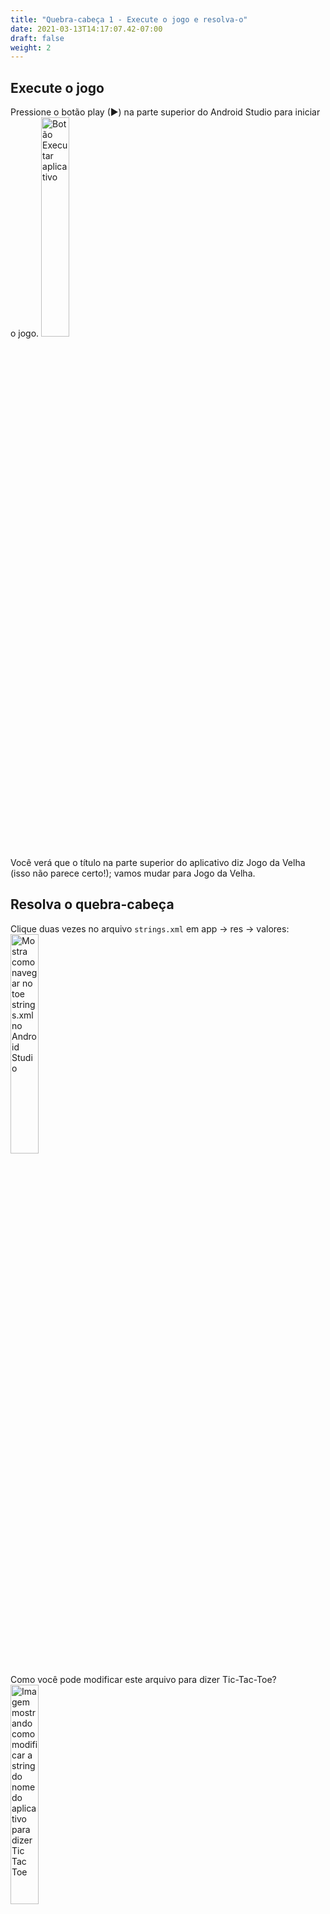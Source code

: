```yaml
---
title: "Quebra-cabeça 1 - Execute o jogo e resolva-o"
date: 2021-03-13T14:17:07.42-07:00
draft: false
weight: 2
---
```


## Execute o jogo
Pressione o botão play (►) na parte superior do Android Studio para iniciar o jogo.
<img src="../resources/_gen/images/run_app.png" height="30%" width="30%" title="Botão Executar aplicativo" alt="Botão Executar aplicativo"/>

Você verá que o título na parte superior do aplicativo diz Jogo da Velha (isso não parece certo!); vamos mudar para Jogo da Velha.

## Resolva o quebra-cabeça
Clique duas vezes no arquivo `strings.xml` em app &rarr; res &rarr; valores:
<img src="../resources/_gen/images/open_strings_file.gif" height="30%" width="30%" title="localização Strings.xml" alt="Mostra como navegar no toe strings.xml no Android Studio"/>

Como você pode modificar este arquivo para dizer Tic-Tac-Toe?
<img src="../resources/_gen/images/puzzle1_stringsxml.png" height="30%" width="30%" title="Conteúdo Strings.xml" alt="Imagem mostrando como modificar a string do nome do aplicativo para dizer Tic Tac Toe"/>
